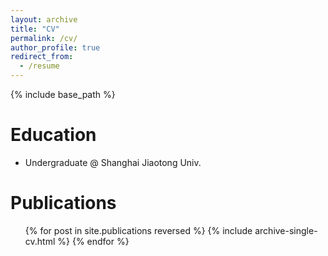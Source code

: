 ```yaml
---
layout: archive
title: "CV"
permalink: /cv/
author_profile: true
redirect_from:
  - /resume
---
```


{% include base_path %}

Education
======
* Undergraduate @ Shanghai Jiaotong Univ.

Publications
======
  <ul>{% for post in site.publications reversed %}
    {% include archive-single-cv.html %}
  {% endfor %}</ul>
  
